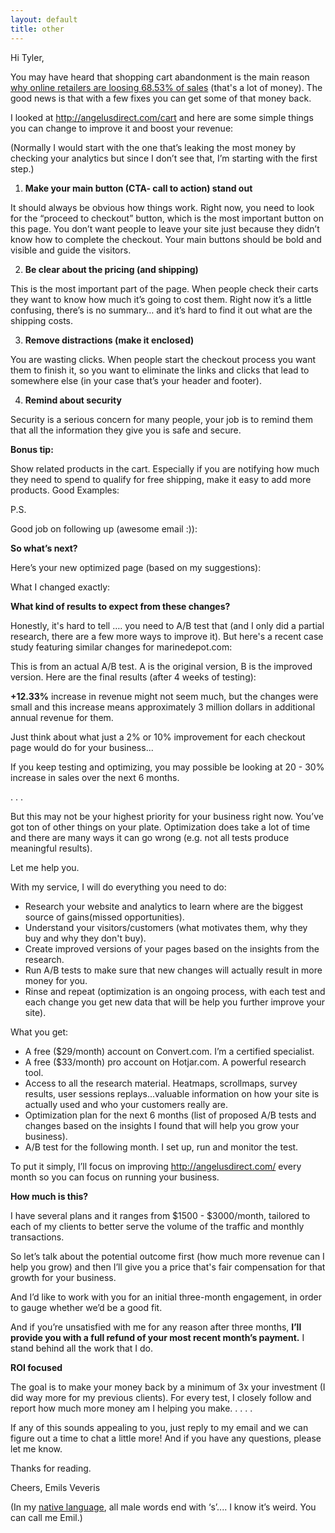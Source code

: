 ```yaml
---
layout: default
title: other
---
```


Hi Tyler,

You may have heard that shopping cart abandonment is the main reason [why online retailers are loosing 68.53% of sales](http://baymard.com/lists/cart-abandonment-rate) (that's a lot of money). The good news is that with a few fixes you can get some of that money back.

I looked at http://angelusdirect.com/cart and here are some simple things you can change to improve it and boost your revenue:

(Normally I would start with the one that’s leaking the most money by checking your analytics but since I don’t see that, I’m starting with the first step.)


1. **Make your main button (CTA- call to action) stand out** 



It should always be obvious how things work. Right now, you need to look for the “proceed to checkout” button, which is the most important button on this page. You don’t want people to leave your site just because they didn’t know how to complete the checkout. Your main buttons should be bold and visible and guide the visitors.

2. **Be clear about the pricing (and shipping)**


This is the most important part of the page. When people check their carts they want to know how much it’s going to cost them. Right now it’s a little confusing, there’s is no summary… and it’s hard to find it out what are the shipping costs. 

3. **Remove distractions (make it enclosed)**


You are wasting clicks. When people start the checkout process you want them to finish it, so you want to eliminate the links and clicks that lead to somewhere else (in your case that’s your header and footer).


4. **Remind about security**

Security is a serious concern for many people, your job is to remind them that all the information they give you is safe and secure.

**Bonus tip:**

Show related products in the cart. Especially if you are notifying how much they need to spend to qualify for free shipping, make it easy to add more products. Good Examples:



P.S.

Good job on following up (awesome email :)):




**So what’s next?**

Here’s your new optimized page (based on my suggestions):



What I changed exactly:








**What kind of results to expect from these changes?**

Honestly, it's hard to tell …. you need to A/B test that (and I only did a partial research, there are a few more ways to improve it). But here's a recent case study featuring similar changes for marinedepot.com:


This is from an actual A/B test. A is the original version, B is the improved version. Here are the final results (after 4 weeks of testing):



**+12.33%** increase in revenue might not seem much, but the changes were small and this increase means approximately 3 million dollars in additional annual revenue for them.

Just think about what just a 2% or 10% improvement for each checkout page would do for your business...

If you keep testing and optimizing, you may possible be looking at 20 - 30% increase in sales over the next 6 months.

. . .

But this may not be your highest priority for your business right now. You’ve got ton of other things on your plate. Optimization does take a lot of time and there are many ways it can go wrong (e.g. not all tests produce meaningful results).

Let me help you.

With my service, I will do everything you need to do:

 * Research your website and analytics to learn where are the biggest source of gains(missed opportunities).
 * Understand your visitors/customers (what motivates them, why they buy and why they don't buy).
 * Create improved versions of your pages based on the insights from the research.
 * Run A/B tests to make sure that new changes will actually result in more money for you.
 * Rinse and repeat (optimization is an ongoing process, with each test and each change you get new data that will be help you further improve your site).

What you get:
 * A free ($29/month) account on Convert.com. I’m a certified specialist.
 * A free ($33/month) pro account on Hotjar.com. A powerful research tool.
 * Access to all the research material. Heatmaps, scrollmaps, survey results, user sessions replays...valuable information on how your site is actually used and who your customers really are.
 * Optimization plan for the next 6 months (list of proposed A/B tests and changes based on the insights I found that will help you grow your business).
 * A/B test for the following month. I set up, run and monitor the test.

To put it simply, I’ll focus on improving http://angelusdirect.com/ every month so you can focus on running your business.

**How much is this?**

I have several plans and it ranges from $1500 - $3000/month, tailored to each of my clients to better serve the volume of the traffic and monthly transactions. 

So let’s talk about the potential outcome first (how much more revenue can I help you grow) and then I’ll give you a price that's fair compensation for that growth for your business. 

And I’d like to work with you for an initial three-month engagement, in order to gauge whether we’d be a good fit.

And if you’re unsatisfied with me for any reason after three months, **I’ll provide you with a full refund of your most recent month’s payment.** I stand behind all the work that I do.

**ROI focused**

The goal is to make your money back by a minimum of 3x your investment (I did way more for my previous clients).  For every test, I closely follow and report how much more money am I helping you make.
. . . . 

If any of this sounds appealing to you, just reply to my email and we can figure out a time to chat a little more! And if you have any questions, please let me know.

Thanks for reading.

Cheers, 
Emils Veveris

(In my [native language](https://en.wikipedia.org/wiki/Latvian_language), all male words end with ‘s’.... I know it’s weird. You can call me Emil.)
 
